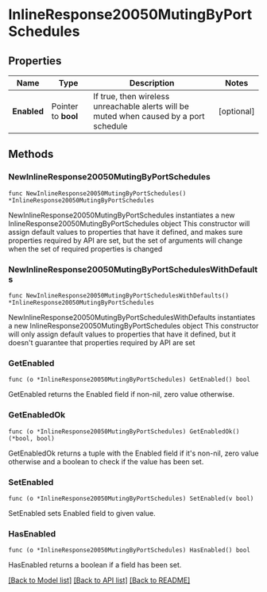 # InlineResponse20050MutingByPortSchedules

## Properties

Name | Type | Description | Notes
------------ | ------------- | ------------- | -------------
**Enabled** | Pointer to **bool** | If true, then wireless unreachable alerts will be muted when caused by a port schedule | [optional] 

## Methods

### NewInlineResponse20050MutingByPortSchedules

`func NewInlineResponse20050MutingByPortSchedules() *InlineResponse20050MutingByPortSchedules`

NewInlineResponse20050MutingByPortSchedules instantiates a new InlineResponse20050MutingByPortSchedules object
This constructor will assign default values to properties that have it defined,
and makes sure properties required by API are set, but the set of arguments
will change when the set of required properties is changed

### NewInlineResponse20050MutingByPortSchedulesWithDefaults

`func NewInlineResponse20050MutingByPortSchedulesWithDefaults() *InlineResponse20050MutingByPortSchedules`

NewInlineResponse20050MutingByPortSchedulesWithDefaults instantiates a new InlineResponse20050MutingByPortSchedules object
This constructor will only assign default values to properties that have it defined,
but it doesn't guarantee that properties required by API are set

### GetEnabled

`func (o *InlineResponse20050MutingByPortSchedules) GetEnabled() bool`

GetEnabled returns the Enabled field if non-nil, zero value otherwise.

### GetEnabledOk

`func (o *InlineResponse20050MutingByPortSchedules) GetEnabledOk() (*bool, bool)`

GetEnabledOk returns a tuple with the Enabled field if it's non-nil, zero value otherwise
and a boolean to check if the value has been set.

### SetEnabled

`func (o *InlineResponse20050MutingByPortSchedules) SetEnabled(v bool)`

SetEnabled sets Enabled field to given value.

### HasEnabled

`func (o *InlineResponse20050MutingByPortSchedules) HasEnabled() bool`

HasEnabled returns a boolean if a field has been set.


[[Back to Model list]](../README.md#documentation-for-models) [[Back to API list]](../README.md#documentation-for-api-endpoints) [[Back to README]](../README.md)


